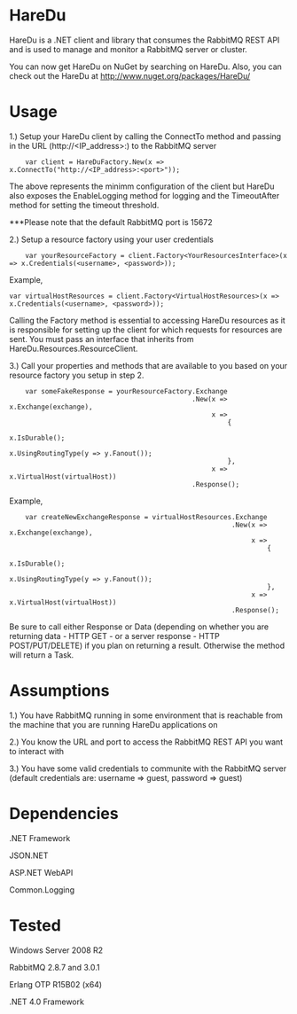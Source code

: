 HareDu
======
HareDu is a .NET client and library that consumes the RabbitMQ REST API and is used to manage and monitor a RabbitMQ server or cluster.

You can now get HareDu on NuGet by searching on HareDu. Also, you can check out the HareDu at http://www.nuget.org/packages/HareDu/


Usage
=====
1.) Setup your HareDu client by calling the ConnectTo method and passing in the URL (http://<IP_address>:<port>) to the RabbitMQ server

		var client = HareDuFactory.New(x => x.ConnectTo("http://<IP_address>:<port>"));

The above represents the minimm configuration of the client but HareDu also exposes the EnableLogging method for logging and the TimeoutAfter method for setting the timeout threshold.

***Please note that the default RabbitMQ port is 15672


2.) Setup a resource factory using your user credentials

		var yourResourceFactory = client.Factory<YourResourcesInterface>(x => x.Credentials(<username>, <password>));

Example,

    var virtualHostResources = client.Factory<VirtualHostResources>(x => x.Credentials(<username>, <password>));

Calling the Factory method is essential to accessing HareDu resources as it is responsible for setting up the client for which requests for resources are sent. You must pass an interface that inherits from HareDu.Resources.ResourceClient. 


3.) Call your properties and methods that are available to you based on your resource factory you setup in step 2.

        var someFakeResponse = yourResourceFactory.Exchange
                                                  .New(x => x.Exchange(exchange),
                                                       x =>
                                                           {
                                                               x.IsDurable();
                                                               x.UsingRoutingType(y => y.Fanout());
                                                           },
                                                       x => x.VirtualHost(virtualHost))
                                                  .Response();

Example,

        var createNewExchangeResponse = virtualHostResources.Exchange
                                                            .New(x => x.Exchange(exchange),
                                                                 x =>
                                                                     {
                                                                         x.IsDurable();
                                                                         x.UsingRoutingType(y => y.Fanout());
                                                                     },
                                                                 x => x.VirtualHost(virtualHost))
                                                            .Response();

Be sure to call either Response or Data (depending on whether you are returning data - HTTP GET - or a server response - HTTP POST/PUT/DELETE) if you plan on returning a result. Otherwise the method will return a Task<T>.


Assumptions
===========
1.) You have RabbitMQ running in some environment that is reachable from the machine that you are running HareDu applications on

2.) You know the URL and port to access the RabbitMQ REST API you want to interact with

3.) You have some valid credentials to communite with the RabbitMQ server (default credentials are: username => guest, password => guest)


Dependencies
============
.NET Framework

JSON.NET

ASP.NET WebAPI

Common.Logging


Tested
======
Windows Server 2008 R2

RabbitMQ 2.8.7 and 3.0.1

Erlang OTP R15B02 (x64)

.NET 4.0 Framework

